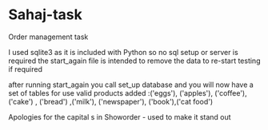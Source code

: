 # Sahaj-task
Order management task

I used sqlite3 as it is included with Python so no sql setup or server is required
the start_again file is intended to remove the data to re-start testing if required

after running start_again you call set_up database and you will now have a set of tables for use
valid products added :('eggs'), ('apples'), ('coffee'), ('cake') ,
('bread') ,('milk'), ('newspaper'), ('book'),('cat food')

Apologies for the capital s in Showorder - used to make it stand out

